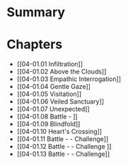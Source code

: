 # Summary

# Chapters
* [[04-01.01 Infiltration]]
* [[04-01.02 Above the Clouds]]
* [[04-01.03 Empathic Interrogation]]
* [[04-01.04 Gentle Gaze]]
* [[04-01.05 Visitation]]
* [[04-01.06 Veiled Sanctuary]]
* [[04-01.07 Unexpected]]
* [[04-01.08 Battle - ]]
* [[04-01.09 Blindfold]]
* [[04-01.10 Heart's Crossing]]
* [[04-01.11 Battle -  - Challenge]]
* [[04-01.12 Battle -  - Challenge ]]
* [[04-01.13 Battle -  - Challenge]]
